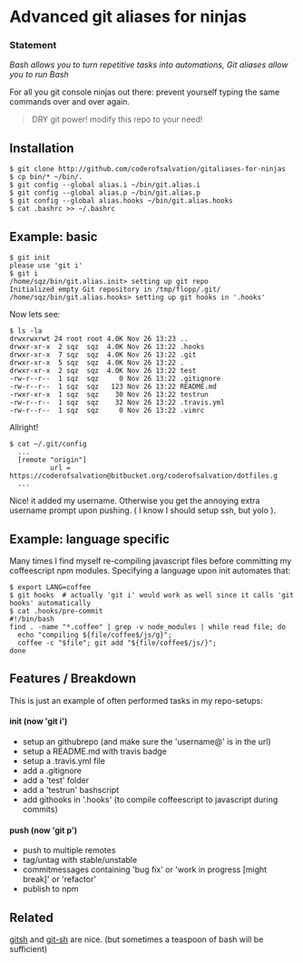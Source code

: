 Advanced git aliases for ninjas
===============================

### Statement ###

*Bash allows you to turn repetitive tasks into automations, Git aliases allow you to run Bash*

For all you git console ninjas out there: prevent yourself typing the same commands over and over again.

> DRY git power! modify this repo to your need!

## Installation

    $ git clone http://github.com/coderofsalvation/gitaliases-for-ninjas
    $ cp bin/* ~/bin/.
    $ git config --global alias.i ~/bin/git.alias.i
    $ git config --global alias.p ~/bin/git.alias.p
    $ git config --global alias.hooks ~/bin/git.alias.hooks
    $ cat .bashrc >> ~/.bashrc

## Example: basic

    $ git init
    please use 'git i'
    $ git i
    /home/sqz/bin/git.alias.init> setting up git repo 
    Initialized empty Git repository in /tmp/flopp/.git/
    /home/sqz/bin/git.alias.hooks> setting up git hooks in '.hooks'

Now lets see:    

    $ ls -la
    drwxrwxrwt 24 root root 4.0K Nov 26 13:23 ..
    drwxr-xr-x  2 sqz  sqz  4.0K Nov 26 13:22 .hooks
    drwxr-xr-x  7 sqz  sqz  4.0K Nov 26 13:22 .git
    drwxr-xr-x  5 sqz  sqz  4.0K Nov 26 13:22 .
    drwxr-xr-x  2 sqz  sqz  4.0K Nov 26 13:22 test
    -rw-r--r--  1 sqz  sqz     0 Nov 26 13:22 .gitignore
    -rw-r--r--  1 sqz  sqz   123 Nov 26 13:22 README.md
    -rwxr-xr-x  1 sqz  sqz    30 Nov 26 13:22 testrun
    -rw-r--r--  1 sqz  sqz    32 Nov 26 13:22 .travis.yml
    -rw-r--r--  1 sqz  sqz     0 Nov 26 13:22 .vimrc
Allright!

    $ cat ~/.git/config 
      ...
      [remote "origin"]
              url = https://coderofsalvation@bitbucket.org/coderofsalvation/dotfiles.g
      ...

Nice! it added my username.
Otherwise you get the annoying extra username prompt upon pushing.
( I know I should setup ssh, but yolo ).

## Example: language specific

Many times I find myself re-compiling javascript files before committing my coffeescript npm modules.
Specifying a language upon init automates that:

    $ export LANG=coffee
    $ git hooks  # actually 'git i' would work as well since it calls 'git hooks' automatically 
    $ cat .hooks/pre-commit 
    #!/bin/bash
    find . -name "*.coffee" | grep -v node_modules | while read file; do
      echo "compiling ${file/coffee$/js/g}";
      coffee -c "$file"; git add "${file/coffee$/js/}";
    done

## Features / Breakdown

This is just an example of often performed tasks in my repo-setups:

#### init (now 'git i')

* setup an githubrepo (and make sure the 'username@' is in the url)
* setup a README.md with travis badge
* setup a .travis.yml file
* add a .gitignore
* add a 'test' folder
* add a 'testrun' bashscript
* add githooks in '.hooks' (to compile coffeescript to javascript during commits)

#### push (now 'git p')

* push to multiple remotes
* tag/untag with stable/unstable 
* commitmessages containing 'bug fix' or 'work in progress [might break]' or 'refactor'
* publish to npm

## Related

[gitsh](https://github.com/thoughtbot/gitsh) and [git-sh](https://github.com/rtomayko/git-sh) are nice.
(but sometimes a teaspoon of bash will be sufficient)

